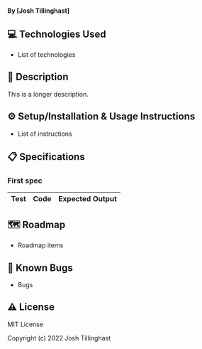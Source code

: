 # <PROJECT TITLE>

#### By [Josh Tillinghast]

#### <SHORT DESCRIPTION>

## :computer: Technologies Used

* List of technologies

## :memo: Description

This is a longer description.

## :gear: Setup/Installation & Usage Instructions

- List of instructions

## :clipboard: Specifications

### First spec

| Test | Code | Expected Output |
| ---- | ---- | --------------- |

## :world_map: Roadmap

* Roadmap items

## :lady_beetle: Known Bugs

* Bugs

## :warning: License

MIT License

Copyright (c) 2022 Josh Tillinghast

